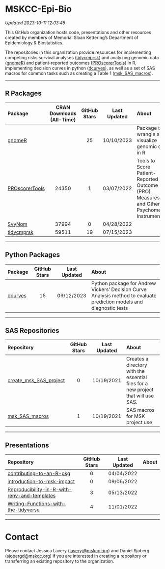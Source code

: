 
<!-- README.md is generated from README.Rmd. Please edit that file -->

# **MSKCC-Epi-Bio**

*Updated 2023-10-11 12:03:45*

This GitHub organization hosts code, presentations and other resources
created by members of Memorial Sloan Kettering’s Department of
Epidemiology & Biostatistics.

The repositories in this organization provide resources for implementing
competing risks survival analyses
([tidycmprsk](https://github.com/MSKCC-Epi-Bio/tidycmprsk)) and
analyzing genomic data
([gnomeR](https://github.com/MSKCC-Epi-Bio/gnomeR)) and patient-reported
outcomes
([PROscorerTools](https://github.com/MSKCC-Epi-Bio/PROscorerTools)) in
R, implementing decision curves in python
([dcurves](https://github.com/MSKCC-Epi-Bio/dcurves)), as well as a set
of SAS macros for common tasks such as creating a Table 1
([msk_SAS_macros](https://github.com/MSKCC-Epi-Bio/msk_SAS_macros)).

------------------------------------------------------------------------

## **R Packages**

| Package                                                           | CRAN Downloads (All-Time) | GitHub Stars | Last Updated | About                                                                                     |
|:------------------------------------------------------------------|:-------------------------:|:------------:|:------------:|:------------------------------------------------------------------------------------------|
| [gnomeR](https://github.com/MSKCC-Epi-Bio/gnomeR)                 |                           |      25      |  10/10/2023  | Package to wrangle and visualize genomic data in R                                        |
| [PROscorerTools](https://github.com/MSKCC-Epi-Bio/PROscorerTools) |           24350           |      1       |  03/07/2022  | Tools to Score Patient-Reported Outcome (PRO) Measures and Other Psychometric Instruments |
| [SvyNom](https://github.com/MSKCC-Epi-Bio/SvyNom)                 |           37994           |      0       |  04/28/2022  |                                                                                           |
| [tidycmprsk](https://github.com/MSKCC-Epi-Bio/tidycmprsk)         |           59511           |      19      |  07/15/2023  |                                                                                           |

------------------------------------------------------------------------

## **Python Packages**

| Package                                             | GitHub Stars | Last Updated | About                                                                                                                |
|:----------------------------------------------------|:------------:|:------------:|:---------------------------------------------------------------------------------------------------------------------|
| [dcurves](https://github.com/MSKCC-Epi-Bio/dcurves) |      15      |  09/12/2023  | Python package for Andrew Vickers’ Decision Curve Analysis method to evaluate prediction models and diagnostic tests |


------------------------------------------------------------------------

## **SAS Repositories**

| Repository                                                                        | GitHub Stars | Last Updated | About                                                                             |
|:----------------------------------------------------------------------------------|:------------:|:------------:|:----------------------------------------------------------------------------------|
| [create_msk_SAS_project](https://github.com/MSKCC-Epi-Bio/create_msk_SAS_project) |      0       |  10/19/2021  | Creates a directory with the essential files for a new project that will use SAS. |
| [msk_SAS_macros](https://github.com/MSKCC-Epi-Bio/msk_SAS_macros)                 |      1       |  10/19/2021  | SAS macros for MSK project use                                                    |

------------------------------------------------------------------------

## **Presentations**

| Repository                                                                                                                    | GitHub Stars | Last Updated | About |
|:------------------------------------------------------------------------------------------------------------------------------|:------------:|:------------:|:------|
| [contributing-to-an-R-pkg](https://github.com/MSKCC-Epi-Bio/contributing-to-an-R-pkg)                                         |      0       |  04/04/2022  |       |
| [introduction-to-msk-impact](https://github.com/MSKCC-Epi-Bio/introduction-to-msk-impact)                                     |      0       |  09/06/2022  |       |
| [Reproducibility-in-R-with-renv-and-templates](https://github.com/MSKCC-Epi-Bio/Reproducibility-in-R-with-renv-and-templates) |      3       |  05/13/2022  |       |
| [Writing-Functions-with-the-tidyverse](https://github.com/MSKCC-Epi-Bio/Writing-Functions-with-the-tidyverse)                 |      4       |  11/01/2022  |       |

------------------------------------------------------------------------

# **Contact**

Please contact Jessica Lavery (<laveryj@mskcc.org>) and Daniel Sjoberg
(<sjobergd@mskcc.org>) if you are interested in creating a repository or
transferring an existing repository to the organization.
